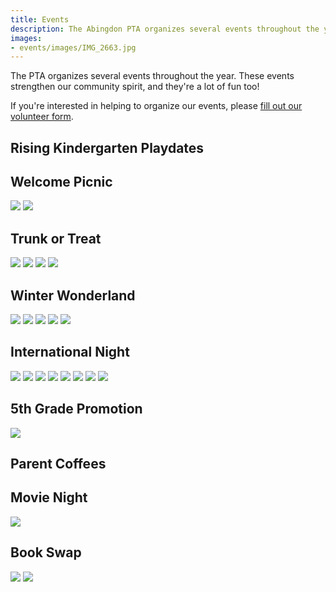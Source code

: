 ```yaml
---
title: Events
description: The Abingdon PTA organizes several events throughout the year.
images:
- events/images/IMG_2663.jpg
---
```


The PTA organizes several events throughout the year. These events strengthen our community spirit, and they're a lot of fun too!

If you're interested in helping to organize our events, please [fill out our volunteer form](https://docs.google.com/forms/d/e/1FAIpQLSdk4KJFIDuigz-EyhdPuWM_GejjZ5rpx9emd6jHxb2xKPQgGA/viewform?usp=sf_link).

## Rising Kindergarten Playdates

## Welcome Picnic

![](images/904747149359022082.jpg)
![](images/904771466805346307.jpg)

## Trunk or Treat

![](images/1454571445716197381_1.jpg)
![](images/1454571445716197381_2.jpg)
![](images/1454571445716197381_3.jpg)
![](images/1454571445716197381_4.jpg)

## Winter Wonderland

![](images/1492609237989699590_2.jpg)
![](images/IMG_2663.jpg)
![](images/IMG_2590.jpg)
![](images/IMG_2587.jpg)
![](images/1492609237989699590_1.jpg)

## International Night

![](images/IMG_7194.jpg)
![](images/IMG_7199.jpg)
![](images/IMG_7310.jpg)
![](images/PXL_20220513_225717941.jpg)
![](images/IMG_7198.jpg)
![](images/PXL_20220513_230410310.MP.jpg)
![](images/IMG_7266.jpg)
![](images/PXL_20220513_230241415.jpg)

## 5th Grade Promotion

![](images/1009075392618160128.jpg)

## Parent Coffees

## Movie Night

![](images/2020-02-21.jpg)

## Book Swap

![](images/PXL_20220319_165345334.jpg)
![](images/PXL_20220319_171526195.jpg)